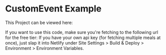 # CustomEvent Example

This Project can be viewed here: [](https://astounding-axolotl-136906.netlify.app/)

If you want to use this code, make sure you're fetching to the following url for the free tier: [](www.themealdb.com/api/json/v1/1/random.php)
If you have your own api key (for fetching multiple meals at once), just slap it into Netlify under Site Settings > Build & Deploy > Environment > Environment Variables.